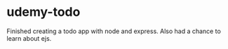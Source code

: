 # udemy-todo
Finished creating a todo app with node and express.  Also had a chance to learn about ejs.  
